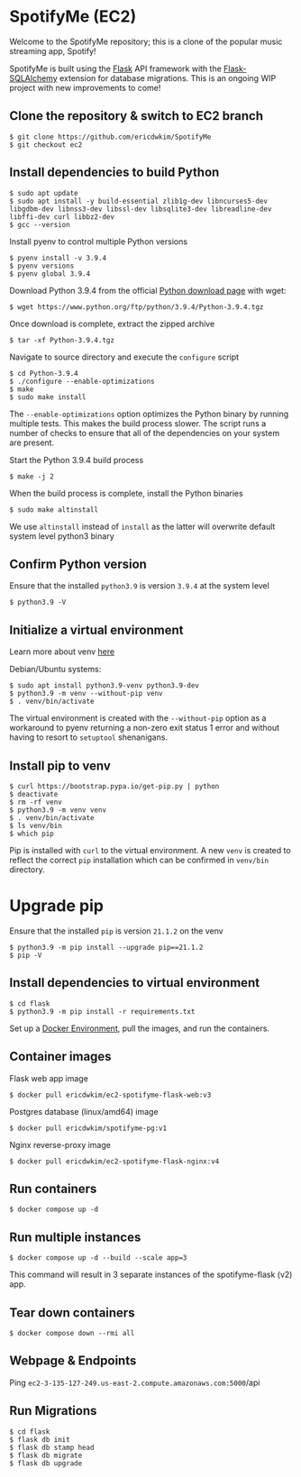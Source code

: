 # SpotifyMe (EC2)

Welcome to the SpotifyMe repository; this is a clone of the popular music streaming app, Spotify!

SpotifyMe is built using the [Flask](https://flask.palletsprojects.com/en/2.0.x/) API framework with the [Flask-SQLAlchemy](https://flask-sqlalchemy.palletsprojects.com/en/2.x/) extension for database migrations. This is an ongoing WIP project with new improvements to come! 

## Clone the repository & switch to EC2 branch

```
$ git clone https://github.com/ericdwkim/SpotifyMe
$ git checkout ec2
```

## Install dependencies to build Python
```
$ sudo apt update
$ sudo apt install -y build-essential zlib1g-dev libncurses5-dev libgdbm-dev libnss3-dev libssl-dev libsqlite3-dev libreadline-dev libffi-dev curl libbz2-dev
$ gcc --version 
```

Install pyenv to control multiple Python versions

```
$ pyenv install -v 3.9.4
$ pyenv versions
$ pyenv global 3.9.4
```

Download Python 3.9.4 from the official [Python download page](https://www.python.org/downloads/source/) with wget:

`$ wget https://www.python.org/ftp/python/3.9.4/Python-3.9.4.tgz`

Once download is complete, extract the zipped archive

`$ tar -xf Python-3.9.4.tgz`

Navigate to source directory and execute the `configure` script

```
$ cd Python-3.9.4
$ ./configure --enable-optimizations
$ make
$ sudo make install
```
The `--enable-optimizations` option optimizes the Python binary by running multiple tests. This makes the build process slower. The script runs a number of checks to ensure that all of the dependencies on your system are present.

Start the Python 3.9.4 build process

`$ make -j 2`

When the build process is complete, install the Python binaries

`$ sudo make altinstall`

We use `altinstall` instead of `install` as the latter will overwrite default system level python3 binary

## Confirm Python version

Ensure that the installed `python3.9` is version `3.9.4` at the system level

`$ python3.9 -V`

## Initialize a virtual environment

Learn more about venv [here](https://docs.python.org/3/library/venv.html#creating-virtual-environments) 

Debian/Ubuntu systems:

```
$ sudo apt install python3.9-venv python3.9-dev
$ python3.9 -m venv --without-pip venv
$ . venv/bin/activate
```
The virtual environment is created with the `--without-pip` option as a workaround to pyenv returning a non-zero exit status 1 error and without having to resort to `setuptool` shenanigans.

## Install pip to venv
```
$ curl https://bootstrap.pypa.io/get-pip.py | python
$ deactivate
$ rm -rf venv
$ python3.9 -m venv venv
$ . venv/bin/activate
$ ls venv/bin
$ which pip
```
Pip is installed with `curl` to the virtual environment. A new `venv` is created to reflect the correct `pip` installation which can be confirmed in `venv/bin` directory. 

# Upgrade pip  

Ensure that the installed `pip` is version `21.1.2` on the venv
```
$ python3.9 -m pip install --upgrade pip==21.1.2
$ pip -V
```

## Install dependencies to virtual environment

```
$ cd flask
$ python3.9 -m pip install -r requirements.txt
```

Set up a [Docker Environment](https://docs.docker.com/engine/), pull the images, and run the containers.

## Container images

Flask web app image

`$ docker pull ericdwkim/ec2-spotifyme-flask-web:v3`

Postgres database (linux/amd64) image

`$ docker pull ericdwkim/spotifyme-pg:v1`

Nginx reverse-proxy image

`$ docker pull ericdwkim/ec2-spotifyme-flask-nginx:v4`

## Run containers

`$ docker compose up -d`

## Run multiple instances

`$ docker compose up -d --build --scale app=3` 

This command will result in 3 separate instances of the spotifyme-flask (v2) app. 

## Tear down containers

`$ docker compose down --rmi all`

## Webpage & Endpoints

Ping `ec2-3-135-127-249.us-east-2.compute.amazonaws.com:5000`/api 

## Run Migrations


```
$ cd flask
$ flask db init
$ flask db stamp head
$ flask db migrate
$ flask db upgrade
```

